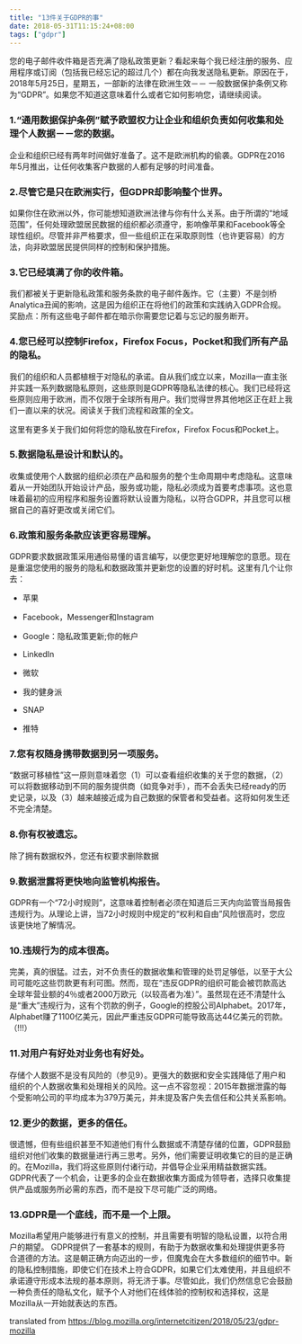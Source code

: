 ```yaml
---
title: "13件关于GDPR的事"
date: 2018-05-31T11:15:24+08:00
tags: ["gdpr"]
---
```


您的电子邮件收件箱是否充满了隐私政策更新？看起来每个我已经注册的服务、应用程序或订阅（包括我已经忘记的超过几个）都在向我发送隐私更新。原因在于，2018年5月25日，星期五，一部新的法律在欧洲生效－－ 一般数据保护条例又称为“GDPR”。如果您不知道这意味着什么或者它如何影响您，请继续阅读。

<!--more-->

### 1.“通用数据保护条例”赋予欧盟权力让企业和组织负责如何收集和处理个人数据－－您的数据。

企业和组织已经有两年时间做好准备了。这不是欧洲机构的偷袭。GDPR在2016年5月推出，让任何收集客户数据的人都有足够的时间准备。

### 2.尽管它是只在欧洲实行，但GDPR却影响整个世界。

如果你住在欧洲以外，你可能想知道欧洲法律与你有什么关系。由于所谓的“地域范围”，任何处理欧盟居民数据的组织都必须遵守，影响像苹果和Facebook等全球性组织。尽管并非严格要求，但一些组织正在采取原则性（也许更容易）的方法，向非欧盟居民提供同样的控制和保护措施。

### 3.它已经填满了你的收件箱。

我们都被关于更新隐私政策和服务条款的电子邮件轰炸。它（主要）不是剑桥Analytica丑闻的影响，这是因为组织正在将他们的政策和实践纳入GDPR合规。奖励点：所有这些电子邮件都在暗示你需要您记着与忘记的服务断开。

### 4.您已经可以控制Firefox，Firefox Focus，Pocket和我们所有产品的隐私。

我们的组织和人员都植根于对隐私的承诺。自从我们成立以来，Mozilla一直主张并实践一系列数据隐私原则，这些原则是GDPR等隐私法律的核心。我们已经将这些原则应用于欧洲，而不仅限于全球所有用户。我们觉得世界其他地区正在赶上我们一直以来的状况。阅读关于我们流程和政策的全文。

这里有更多关于我们如何将您的隐私放在Firefox，Firefox Focus和Pocket上。

### 5.数据隐私是设计和默认的。

收集或使用个人数据的组织必须在产品和服务的整个生命周期中考虑隐私。这意味着从一开始团队开始设计产品，服务或功能，隐私必须成为首要考虑事项。这也意味着最初的应用程序和服务设置将默认设置为隐私，以符合GDPR，并且您可以根据自己的喜好更改或关闭它们。

### 6.政策和服务条款应该更容易理解。

GDPR要求数据政策采用通俗易懂的语言编写，以便您更好地理解您的意愿。现在是重温您使用的服务的隐私和数据政策并更新您的设置的好时机。这里有几个让你去：

- 苹果

- Facebook，Messenger和Instagram

- Google：隐私政策更新;你的帐户

- LinkedIn

- 微软

- 我的健身派

- SNAP

- 推特

### 7.您有权随身携带数据到另一项服务。

“数据可移植性”这一原则意味着您（1）可以查看组织收集的关于您的数据，（2）可以将数据移动到不同的服务提供商（如竞争对手），而不会丢失已经ready的历史记录，以及（3）越来越接近成为自己数据的保管者和受益者。这将如何发生还不完全清楚。

### 8.你有权被遗忘。

除了拥有数据权外，您还有权要求删除数据

### 9.数据泄露将更快地向监管机构报告。

GDPR有一个“72小时规则”，这意味着控制者必须在知道后三天内向监管当局报告违规行为。从理论上讲，当72小时规则中规定的“权利和自由”风险很高时，您应该更快地了解情况。

### 10.违规行为的成本很高。

完美，真的很猛。过去，对不负责任的数据收集和管理的处罚足够低，以至于大公司可能吃这些罚款更有利可图。然而，现在“违反GDPR的组织可能会被罚款高达全球年营业额的4％或者2000万欧元（以较高者为准）”。虽然现在还不清楚什么是“重大”违规行为，这有个罚款的例子，Google的控股公司Alphabet。2017年，Alphabet赚了1100亿美元，因此严重违反GDPR可能导致高达44亿美元的罚款。（!!!）

### 11.对用户有好处对业务也有好处。

存储个人数据不是没有风险的（参见9）。更强大的数据和安全实践降低了用户和组织的个人数据收集和处理相关的风险。这一点不容忽视：2015年数据泄露的每个受影响公司的平均成本为379万美元，并未提及客户失去信任和公共关系影响。

### 12.更少的数据，更多的信任。

很遗憾，但有些组织甚至不知道他们有什么数据或不清楚存储的位置，GDPR鼓励组织对他们收集的数据量进行再三思考。另外，他们需要证明收集它的目的是正确的。在Mozilla，我们将这些原则付诸行动，并倡导企业采用精益数据实践。GDPR代表了一个机会，让更多的企业在数据收集方面成为领导者，选择只收集提供产品或服务所必需的东西，而不是投下尽可能广泛的网络。

### 13.GDPR是一个底线，而不是一个上限。

Mozilla希望用户能够进行有意义的控制，并且需要有明智的隐私设置，以符合用户的期望。 GDPR提供了一套基本的规则，有助于为数据收集和处理提供更多符合道德的方法。这是朝正确方向迈出的一步，但魔鬼会在大多数组织的细节中。新的隐私控制措施，即使它们在技术上符合GDPR，如果它们太难使用，并且组织不承诺遵守形成本法规的基本原则，将无济于事。尽管如此，我们仍然信息它会鼓励一种负责任的隐私文化，赋予个人对他们在线体验的控制权和选择权，这是Mozilla从一开始就表达的东西。

translated from https://blog.mozilla.org/internetcitizen/2018/05/23/gdpr-mozilla

